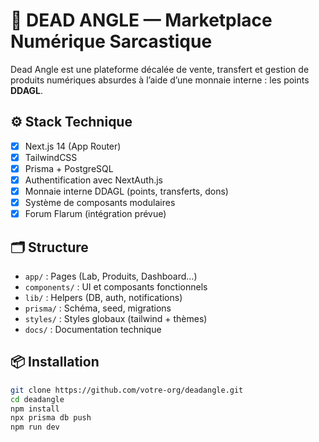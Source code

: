 # 🧠 DEAD ANGLE — Marketplace Numérique Sarcastique

Dead Angle est une plateforme décalée de vente, transfert et gestion de produits numériques absurdes à l’aide d’une monnaie interne : les points **DDAGL**.

## ⚙️ Stack Technique

- [x] Next.js 14 (App Router)
- [x] TailwindCSS
- [x] Prisma + PostgreSQL
- [x] Authentification avec NextAuth.js
- [x] Monnaie interne DDAGL (points, transferts, dons)
- [x] Système de composants modulaires
- [x] Forum Flarum (intégration prévue)

## 🗂 Structure

- `app/` : Pages (Lab, Produits, Dashboard…)
- `components/` : UI et composants fonctionnels
- `lib/` : Helpers (DB, auth, notifications)
- `prisma/` : Schéma, seed, migrations
- `styles/` : Styles globaux (tailwind + thèmes)
- `docs/` : Documentation technique

## 📦 Installation

```bash
git clone https://github.com/votre-org/deadangle.git
cd deadangle
npm install
npx prisma db push
npm run dev
